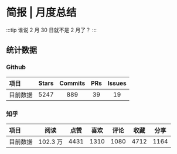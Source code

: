 # 简报 | 月度总结

:::tip
谁说 2 月 30 日就不是 2 月了？
:::


## 统计数据

### Github

| 项目     | Stars | Commits | PRs | Issues |
| :------- | :---: | :-----: | :-: | :----: |
| 目前数据 |  5247  |   889   | 39  |   19   |

### 知乎

| 项目     |  阅读   | 点赞 | 喜欢 | 评论 | 收藏 | 分享 |
| :------- | :-----: | :--: | :--: | :--: | :--: | :--: |
| 目前数据 | 102.3 万 | 4431 | 1310 | 1080 | 4712 | 1164  |

